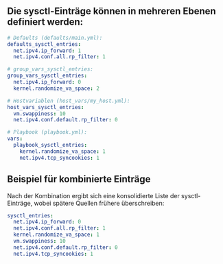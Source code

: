 ## Die sysctl-Einträge können in mehreren Ebenen definiert werden:

```yaml
# Defaults (defaults/main.yml):
defaults_sysctl_entries:
  net.ipv4.ip_forward: 1
  net.ipv4.conf.all.rp_filter: 1

# group_vars_sysctl_entries:
group_vars_sysctl_entries:
  net.ipv4.ip_forward: 0
  kernel.randomize_va_space: 2

# Hostvariablen (host_vars/my_host.yml):
host_vars_sysctl_entries:
  vm.swappiness: 10
  net.ipv4.conf.default.rp_filter: 0

# Playbook (playbook.yml):
vars:
  playbook_sysctl_entries:
    kernel.randomize_va_space: 1
    net.ipv4.tcp_syncookies: 1
```

## Beispiel für kombinierte Einträge
Nach der Kombination ergibt sich eine konsolidierte Liste der sysctl-Einträge, wobei spätere Quellen frühere überschreiben:

```yaml
sysctl_entries:
  net.ipv4.ip_forward: 0
  net.ipv4.conf.all.rp_filter: 1
  kernel.randomize_va_space: 1
  vm.swappiness: 10
  net.ipv4.conf.default.rp_filter: 0
  net.ipv4.tcp_syncookies: 1
```